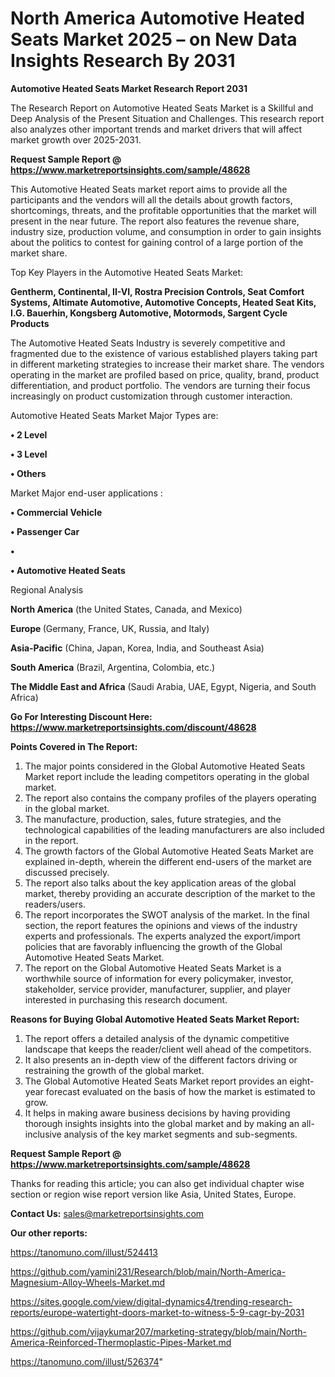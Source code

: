 # North America Automotive Heated Seats Market 2025 – on New Data Insights Research By 2031

<strong>Automotive Heated Seats Market Research Report 2031</strong>

The Research Report on Automotive Heated Seats Market is a Skillful and Deep Analysis of the Present Situation and Challenges. This research report also analyzes other important trends and market drivers that will affect market growth over 2025-2031.

<strong>Request Sample Report @ <a href=https://www.marketreportsinsights.com/sample/48628>https://www.marketreportsinsights.com/sample/48628</a></strong>

This Automotive Heated Seats market report aims to provide all the participants and the vendors will all the details about growth factors, shortcomings, threats, and the profitable opportunities that the market will present in the near future. The report also features the revenue share, industry size, production volume, and consumption in order to gain insights about the politics to contest for gaining control of a large portion of the market share.

Top Key Players in the Automotive Heated Seats Market:

<strong>Gentherm, Continental, II-VI, Rostra Precision Controls, Seat Comfort Systems, Altimate Automotive, Automotive Concepts, Heated Seat Kits, I.G. Bauerhin, Kongsberg Automotive, Motormods, Sargent Cycle Products</strong>

The Automotive Heated Seats Industry is severely competitive and fragmented due to the existence of various established players taking part in different marketing strategies to increase their market share. The vendors operating in the market are profiled based on price, quality, brand, product differentiation, and product portfolio. The vendors are turning their focus increasingly on product customization through customer interaction.

Automotive Heated Seats Market Major Types are:

<strong>•  2 Level

•  3 Level

•  Others</strong>

Market Major end-user applications :

<strong>•  Commercial Vehicle

•  Passenger Car

•  

•  Automotive Heated Seats</strong>

Regional Analysis

</u><strong><b>North America</b></strong> (the United States, Canada, and Mexico)

<strong><b>Europe </b></strong>(Germany, France, UK, Russia, and Italy)

<strong><b>Asia-Pacific</b></strong> (China, Japan, Korea, India, and Southeast Asia)

<strong><b>South America</b></strong> (Brazil, Argentina, Colombia, etc.)

<strong><b>The Middle East and Africa</b></strong> (Saudi Arabia, UAE, Egypt, Nigeria, and South Africa)

<strong>Go For Interesting Discount Here: <a href=https://www.marketreportsinsights.com/discount/48628>https://www.marketreportsinsights.com/discount/48628</a></strong>

<strong>Points Covered in The Report:</strong>
<ol>
  <li>The major points considered in the Global Automotive Heated Seats Market report include the leading competitors operating in the global market.</li>
  <li>The report also contains the company profiles of the players operating in the global market.</li>
  <li>The manufacture, production, sales, future strategies, and the technological capabilities of the leading manufacturers are also included in the report.</li>
  <li>The growth factors of the Global Automotive Heated Seats Market are explained in-depth, wherein the different end-users of the market are discussed precisely.</li>
  <li>The report also talks about the key application areas of the global market, thereby providing an accurate description of the market to the readers/users.</li>
  <li>The report incorporates the SWOT analysis of the market. In the final section, the report features the opinions and views of the industry experts and professionals. The experts analyzed the export/import policies that are favorably influencing the growth of the Global Automotive Heated Seats Market.</li>
  <li>The report on the Global Automotive Heated Seats Market is a worthwhile source of information for every policymaker, investor, stakeholder, service provider, manufacturer, supplier, and player interested in purchasing this research document.</li>
</ol>
<strong>Reasons for Buying Global Automotive Heated Seats Market Report:</strong>

<ol>
  <li>The report offers a detailed analysis of the dynamic competitive landscape that keeps the reader/client well ahead of the competitors.</li>
  <li>It also presents an in-depth view of the different factors driving or restraining the growth of the global market.</li>
  <li>The Global Automotive Heated Seats Market report provides an eight-year forecast evaluated on the basis of how the market is estimated to grow.</li>
  <li>It helps in making aware business decisions by having providing thorough insights insights into the global market and by making an all-inclusive analysis of the key market segments and sub-segments.</li>
</ol>
<strong>Request Sample Report @ <a href=https://www.marketreportsinsights.com/sample/48628>https://www.marketreportsinsights.com/sample/48628</a></strong>


Thanks for reading this article; you can also get individual chapter wise section or region wise report version like Asia, United States, Europe.

<strong>Contact Us:</strong>
sales@marketreportsinsights.com

<strong>Our other reports:</strong>

<a href=https://tanomuno.com/illust/524413>https://tanomuno.com/illust/524413</a>

<a href=https://github.com/yamini231/Research/blob/main/North-America-Magnesium-Alloy-Wheels-Market.md>https://github.com/yamini231/Research/blob/main/North-America-Magnesium-Alloy-Wheels-Market.md</a>

<a href=https://sites.google.com/view/digital-dynamics4/trending-research-reports/europe-watertight-doors-market-to-witness-5-9-cagr-by-2031>https://sites.google.com/view/digital-dynamics4/trending-research-reports/europe-watertight-doors-market-to-witness-5-9-cagr-by-2031</a>

<a href=https://github.com/vijaykumar207/marketing-strategy/blob/main/North-America-Reinforced-Thermoplastic-Pipes-Market.md>https://github.com/vijaykumar207/marketing-strategy/blob/main/North-America-Reinforced-Thermoplastic-Pipes-Market.md</a>

<a href=https://tanomuno.com/illust/526374>https://tanomuno.com/illust/526374</a>"
